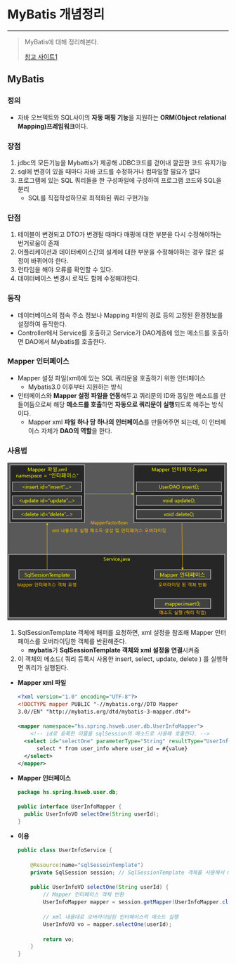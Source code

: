 # MyBatis 개념정리

---

>MyBatis에 대해 정리해본다. 
>
>[참고 사이트1](https://codevang.tistory.com/263)

## MyBatis

### 정의

- 자바 오브젝트와 SQL사이의 **자동 매핑 기능**을 지원하는 **ORM(Object relational Mapping)프레임워크**이다.

### 장점

1. jdbc의 모든기능을 Mybattis가 제공해 JDBC코드를 걷어내 깔끔한 코드 유지가능 
2. sql에 변경이 있을 때마다 자바 코드를 수정하거나 컴파일할 필요가 없다
3. 프로그램에 있는 SQL 쿼리들을 한 구성파일에 구성하여 프로그램 코드와 SQL을 분리
   - SQL를 직접작성하므로 최적화된 쿼리 구현가능

### 단점

1. 테이블이 변경되고 DTO가 변경될 때마다 매핑에 대한 부분을 다시 수정해야하는 번거로움이 존재
2. 어플리케이션과 데이터베이스간의 설계에 대한 부분을 수정해야하는 경우 많은 설정이 바뀌어야 한다.
3. 런타임을 해야 오류를 확인할 수 있다.
4. 데이터베이스 변경시 로직도 함께 수정해야한다.

### 동작

- 데이터베이스의 접속 주소 정보나 Mapping 파일의 경로 등의 고정된 환경정보를 설정하여 동작한다. 
- Controller에서 Service를 호출하고 Service가 DAO계층에 있는 메소드를 호출하면 DAO에서 Mybatis를 호출한다.

### Mapper 인터페이스 

- Mapper 설정 파일(xml)에 있는 SQL 쿼리문을 호출하기 위한 인터페이스
  - Mybatis3.0 이후부터 지원하는 방식
- 인터페이스와 **Mapper 설정 파일을 연동**해두고 쿼리문의 ID와 동일한 메소드를 만들어둠으로써 해당 **메소드를 호출**하면 **자동으로 쿼리문이 실행**되도록 해주는 방식이다. 
  - Mapper xml **파일 하나 당 하나의 인터페이스**를 만들어주면 되는데, 이 인터페이스 자체가 **DAO의 역할**을 한다. 

### 사용법

<img src="./images/mybatis_구조.png" width="500">

1. SqlSessionTemplate 객체에 매퍼를 요청하면, xml 설정을 참조해 Mapper 인터페이스를 오버라이딩한 객체를 반환해준다. 
   - **mybatis**가 **SqlSessionTemplate 객체와 xml 설정을 연결**시켜줌
2. 이 객체의 메소드( 쿼리 등록시 사용한 insert, select, update, delete ) 를 실행하면 쿼리가 실행된다. 

- **Mapper xml 파일**

  ```xml
  <?xml version="1.0" encoding="UTF-8"?>
  <!DOCTYPE mapper PUBLIC "-//mybatis.org//DTD Mapper 
  3.0//EN" "http://mybatis.org/dtd/mybatis-3-mapper.dtd">
  
  <mapper namespace="hs.spring.hsweb.user.db.UserInfoMapper">
      <!-- id로 등록한 이름을 sqlSession의 메소드로 사용해 호출한다. -->
  	<select id="selectOne" parameterType="String" resultType="UserInfoVO">
  		select * from user_info where user_id = #{value}
  	</select>
  </mapper>
  ```

- **Mapper 인터페이스** 

  ```java
  package hs.spring.hsweb.user.db;
  
  public interface UserInfoMapper {
  	public UserInfoVO selectOne(String userId); 
  }
  ```

- **이용**

  ```java
  public class UserInfoService {
      
      @Resource(name="sqlSessoinTemplate")
      private SqlSession session; // SqlSessionTemplate 객체를 사용해서 mybatis의 기능을 사용할 수 있다. 
  
      public UserInfoVO selectOne(String userId) {
          // Mapper 인터페이스 객체 반환
          UserInfoMapper mapper = session.getMapper(UserInfoMapper.class);
  
          // xml 내용대로 오버라이딩된 인터페이스의 메소드 실행 
          UserInfoVO vo = mapper.selectOne(userId);
  
          return vo;
      }
  }
  ```